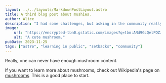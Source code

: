 ```yaml
---
layout: ../../layouts/MarkdownPostLayout.astro
title: A third blog post about mushies.
author: Alice
description: "I had some challenges, but asking in the community really helped!"
image:
    url: "https://encrypted-tbn0.gstatic.com/images?q=tbn:ANd9GcQelPOZJd00gD6AVDZCWi0dtd0gzgvrNG34eQ&usqp=CAU"
    alt: "A cute mushroom."
pubDate: 2023-11-25
tags: ["astro", "learning in public", "setbacks", "community"]
---
```

Really, one can never have enough mushroom content.

If you want to learn more about mushrooms, check out Wikipedia's page on [mushrooms](https://en.wikipedia.org/wiki/Mushroom). This is a good place to start.